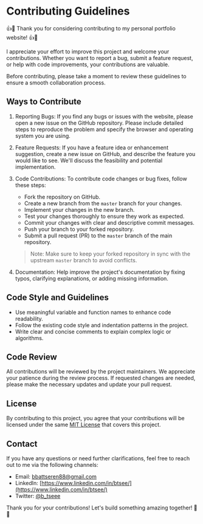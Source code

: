 # Contributing Guidelines

👍🎉 Thank you for considering contributing to my personal portfolio website! 👍🎉

I appreciate your effort to improve this project and welcome your contributions. Whether you want to report a bug, submit a feature request, or help with code improvements, your contributions are valuable.

Before contributing, please take a moment to review these guidelines to ensure a smooth collaboration process.

## Ways to Contribute

1. Reporting Bugs: If you find any bugs or issues with the website, please open a new issue on the GitHub repository. Please include detailed steps to reproduce the problem and specify the browser and operating system you are using.

2. Feature Requests: If you have a feature idea or enhancement suggestion, create a new issue on GitHub, and describe the feature you would like to see. We'll discuss the feasibility and potential implementation.

3. Code Contributions: To contribute code changes or bug fixes, follow these steps:

   - Fork the repository on GitHub.
   - Create a new branch from the `master` branch for your changes.
   - Implement your changes in the new branch.
   - Test your changes thoroughly to ensure they work as expected.
   - Commit your changes with clear and descriptive commit messages.
   - Push your branch to your forked repository.
   - Submit a pull request (PR) to the `master` branch of the main repository.

   > Note: Make sure to keep your forked repository in sync with the upstream `master` branch to avoid conflicts.

4. Documentation: Help improve the project's documentation by fixing typos, clarifying explanations, or adding missing information.

## Code Style and Guidelines

- Use meaningful variable and function names to enhance code readability.
- Follow the existing code style and indentation patterns in the project.
- Write clear and concise comments to explain complex logic or algorithms.

## Code Review

All contributions will be reviewed by the project maintainers. We appreciate your patience during the review process. If requested changes are needed, please make the necessary updates and update your pull request.

## License

By contributing to this project, you agree that your contributions will be licensed under the same [MIT License](LICENSE) that covers this project.

## Contact

If you have any questions or need further clarifications, feel free to reach out to me via the following channels:

- Email: [bbattseren88@gmail.com](mailto:bbattseren88@gmail.com)
- LinkedIn: [https://www.linkedin.com/in/btsee/](https://www.linkedin.com/in/btsee/)
- Twitter: [@b_tseee](https://twitter.com/b_tseee)

Thank you for your contributions! Let's build something amazing together! 🚀🌟

